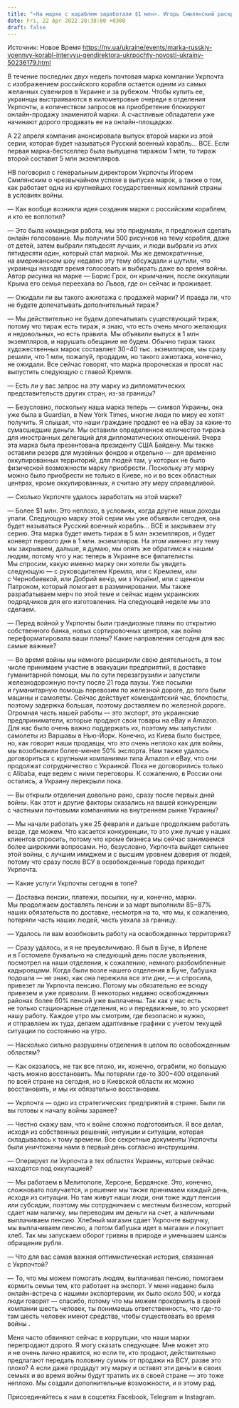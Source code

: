 ```yaml
---
title: "«На марке с кораблем заработали $1 млн». Игорь Смилянский раскрыл доход от марки-бестселлера и анонсировал новую"
date: Fri, 22 Apr 2022 20:38:00 +0300
draft: false
---
```

Источник: Новое Время https://nv.ua/ukraine/events/marka-russkiy-voennyy-korabl-intervyu-gendirektora-ukrpochty-novosti-ukrainy-50236179.html


В течение последних двух недель почтовая марка компании Укрпочта с изображением российского корабля остается одним из самых желанных сувениров в Украине и за рубежом. Чтобы купить ее, украинцы выстраиваются в километровые очереди в отделения Укрпочты, а количеством запросов на приобретение блокируют онлайн-продажу знаменитой марки. А счастливые обладатели уже начинают дорого продавать ее на онлайн-площадках.

А 22 апреля компания анонсировала выпуск второй марки из этой серии, которая будет называться Русский военный корабль… ВСЕ. Если первая марка-бестселлер была выпущена тиражом 1 млн, то тираж второй составит 5 млн экземпляров.

НВ поговорил с генеральным директором Укрпочты Игорем Смилянским о чрезвычайном успехе в выпуске марок, а также о том, как работает одна из крупнейших государственных компаний страны в условиях войны.

— Как вообще возникла идея создания марки с российским кораблем, и кто ее воплотил?

— Это была командная работа, мы это придумали, я предложил сделать онлайн голосование. Мы получили 500 рисунков на тему корабля, даже от детей, затем выбрали пятьдесят лучших, и люди выбрали из этих пятидесяти один, который стал маркой. Мы же демократичные, на американском шоу недавно эту тему обсуждали и шутили, что украинцы находят время голосовать и выбирать даже во время войны. Автор рисунка на марке — Борис Грох, он крымчанин, после оккупации Крыма его семья переехала во Львов, где он сейчас и проживает.

— Ожидали ли вы такого ажиотажа с продажей марки? И правда ли, что не будете допечатывать дополнительный тираж?

— Мы действительно не будем допечатывать существующий тираж, потому что тираж есть тираж, я знаю, что есть очень много желающих и недовольных, но есть правила. Мы объявили выпуск в 1 млн экземпляров, и нарушать обещание не будем. Обычно тираж таких художественных марок составляет 30−40 тыс. экземпляров, мы сразу решили, что 1 млн, пожалуй, продадим, но такого ажиотажа, конечно, не ожидали. Все сейчас говорят, что марка пророческая и просят нас выпустить следующую с главой Кремля.

— Есть ли у вас запрос на эту марку из дипломатических представительств других стран, из-за границы?

— Безусловно, поскольку наша марка теперь — символ Украины, она уже была в Guardian, в New York Times, многие люди по миру ее хотят получить. Я слышал, что наши граждане продают ее на eBay за какие-то сумасшедшие деньги. Мы оставили определенное количество тиража для иностранных делегаций для дипломатических отношений. Вчера эта марка была презентована президенту США Байдену. Мы также оставили резерв для музейных фондов и отдельно — для временно оккупированных территорий, для людей там, у которых не было физической возможности марку приобрести. Поскольку эту марку можно было приобрести не только в Киеве, но и во всех областных центрах, кроме оккупированных, я считаю эту меру справедливой.

— Сколько Укрпочте удалось заработать на этой марке?

— Более $1 млн. Это неплохо, в условиях, когда другие наши доходы упали. Следующую марку этой серии мы уже объявили сегодня, она будет называться Русский военный корабль… ВСЕ и закрываем эту серию. Эта марка будет иметь тираж в 5 млн экземпляров, и будет конверт первого дня в 1 млн. экземпляров. На этом именно эту тему мы закрываем, дальше, я думаю, мы опять же обратимся к нашим людям, потому что у нас теперь в Украине все филателисты. Мы спросим, какую именно марку они хотели бы увидеть следующую — с руководителем Кремля, или с Кремлем, или с Чернобаевкой, или Добрий вечір, ми з України!, или с щенком Патроном, который помогает в разминировании. Мы также разрабатываем мерч по этой теме и сейчас ищем украинских подрядчиков для его изготовления. На следующей неделе мы это сделаем.

— Перед войной у Укрпочты были грандиозные планы по открытию собственного банка, новых сортировочных центров, как война переформатировала ваши планы? Какие направления сегодня для вас самые важные?

— Во время войны мы немного расширили свою деятельность, в том числе принимаем участие в эвакуации предприятий, в доставке гуманитарной помощи, мы по сути перезагрузили и запустили железнодорожную почту после 21 года паузы. Уже посылки и гуманитарную помощь перевозим по железной дороге, до того были машины и самолеты. Сейчас действует комендантский час, блокпосты, поэтому задержка большая, поэтому доставляем по железной дороге. Огромная часть нашей работы — это экспорт, это украинские предприниматели, которые продают свои товары на eBay и Amazon. Для нас было очень важно поддержать их, поэтому мы запустили самолеты из Варшавы в Нью-Йорк. Конечно, из Киева было быстрее, но, как говорят наши продавцы, что это очень неплохо как для войны, мы возобновили более-менее 50% экспорта. Нам также удалось договориться с крупными компаниями типа Amazon и eBay, что они продолжат сотрудничество с Украиной. Пока не договорились только с Alibaba, еще ведем с ними переговоры. К сожалению, в России они остались, а Украину перекрыли пока.

— Вы открыли отделения довольно рано, сразу после первых дней войны. Как этот и другие факторы сказались на вашей конкуренции с частными почтовыми компаниями на внутреннем рынке Украины?

— Мы начали работать уже 25 февраля и дальше продолжаем работать везде, где можем. Что касается конкуренции, то это уже лучше у наших клиентов спросить, потому что кроме бизнеса мы сейчас занимаемся более широкими вопросами. Но, безусловно, Укрпочта выйдет сильнее этой войны, с лучшим имиджем и с высшим уровнем доверия от людей, потому что сразу после ВСУ в освобожденные города приходит Укрпочта.

— Какие услуги Укрпочты сегодня в топе?

— Доставка пенсии, платежи, посылки, ну и, конечно, марки. Мы продолжаем доставлять пенсии и за март выполнили 85−87% наших обязательств по доставке, несмотря на то, что мы, к сожалению, потеряли часть наших людей, часть уехала за границу.

— Удалось ли вам возобновить работу на освобожденных территориях?

— Сразу удалось, и я не преувеличиваю. Я был в Буче, в Ирпене и в Гостомеле буквально на следующий день после увольнения, посмотрел на наши отделения, к сожалению, немного разбомбленные кадыровцами. Когда были возле нашего отделения в Буче, бабушка подошла — не знаю, как она пережила все эти дни, — и спросила, привезет ли Укрпочта пенсию. Потому мы обязательно ее всюду привезем и уже привозим. В некоторых недавно освобожденных районах более 60% пенсий уже выплачены. Так как у нас есть не только стационарные отделения, но и передвижные, то это ускоряет нашу работу. Каждое утро мы смотрим, где безопасно и нужно, и отправляем их туда, делаем адаптивные графики с учетом текущей ситуации по состоянию на утро.

— Насколько сильно разрушены отделения в целом по освобожденным областям?

— Как оказалось, не так все плохо, их, конечно, ограбили, но большую часть можно восстановить. Мы потеряли где-то 300−400 отделений по всей стране на сегодня, но в Киевской области их можно восстановить, и мы их обязательно восстановим.

— Укрпочта — одно из стратегических предприятий в стране. Были ли вы готовы к началу войны заранее?

— Честно скажу вам, что к войне сложно подготовиться. Я все делал, исходя из собственных решений, интуиции и ситуации, которая складывалась к тому времени. Все секретные документы Укрпочты были уничтожены нами в первый день согласно инструкциям.

— Оперирует ли Укрпочта в тех областях Украины, которые сейчас находятся под оккупацией?

— Мы работаем в Мелитополе, Херсоне, Бердянске. Это, конечно, сложновато получается, и решение мы также принимаем каждый день, исходя из ситуации. Но там живут наши люди, они тоже ждут пенсии или субсидии, поэтому мы сотрудничаем с местным бизнесом, который сдает нам наличку, мы переводим им деньги на счет, а наличными выплачиваем пенсию. Хлебный магазин сдает Укрпочте выручку, мы выплачиваем пенсию, а потом бабушка идет в магазин и покупает хлеб. Так мы запускаем оборот гривны в природе и уменьшаем шансы обращения рубля.

— Что для вас самая важная оптимистическая история, связанная с Укрпочтой?

— То, что мы можем помогать людям, выплачивая пенсию, помогаем кормить семьи тем, кто работает на экспорт. У меня недавно была онлайн-встреча с нашими экспортерами, их было около 500, и когда люди говорят — спасибо, потому что мы можем прокормить в своей компании шесть человек, ты понимаешь ответственность, что где-то там шесть человек имеют средства, чтобы существовать во время войны .

Меня часто обвиняют сейчас в коррупции, что наши марки перепродают дорого. Я могу сказать следующее. Мне может это и не очень лично нравится, но если те, кто продают, действительно предлагают передать половину суммы от продажи на ВСУ, разве это плохо? А если даже продадут эту марку и оставят эти деньги в своих семьях и во время войны будут тратить их в своей стране — это тоже неплохо. Мы создали дополнительные возможности, и я этому рад.

Присоединяйтесь к нам в соцсетях Facebook, Telegram и Instagram.
